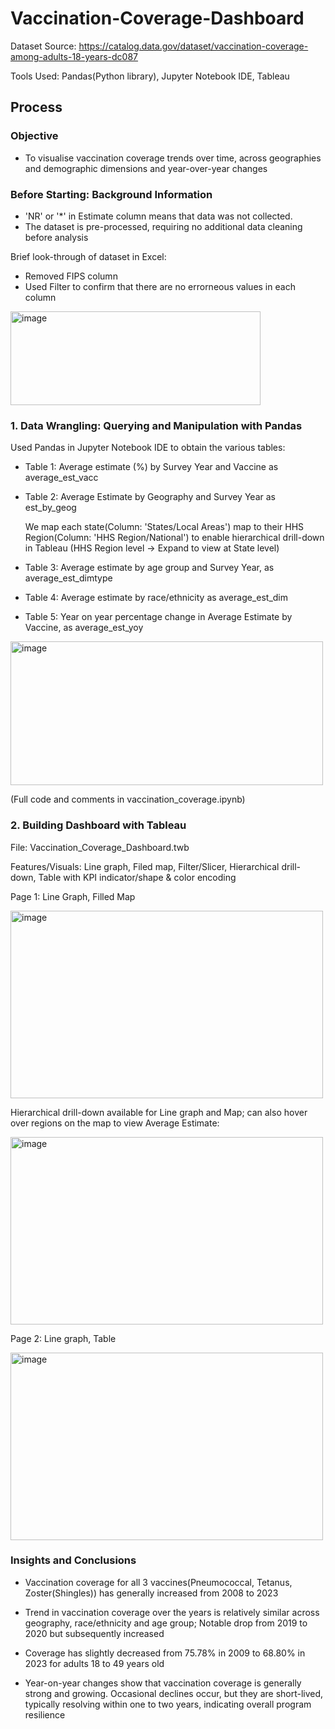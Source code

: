 # Vaccination-Coverage-Dashboard

Dataset Source: https://catalog.data.gov/dataset/vaccination-coverage-among-adults-18-years-dc087


Tools Used: Pandas(Python library), Jupyter Notebook IDE, Tableau

## Process

### Objective 
- To visualise vaccination coverage trends over time, across geographies and demographic dimensions and year-over-year changes

### Before Starting: Background Information

- 'NR' or '*' in Estimate column means that data was not collected. 
- The dataset is pre-processed, requiring no additional data cleaning before analysis

Brief look-through of dataset in Excel:

- Removed FIPS column
- Used Filter to confirm that there are no errorneous values in each column

<img width="400" height="150" alt="image" src="https://github.com/user-attachments/assets/c7a1551a-8123-472d-a882-d487be7af475" />

### 1. Data Wrangling:  Querying and Manipulation with Pandas 

Used Pandas in Jupyter Notebook IDE to obtain the various tables:

- Table 1: Average estimate (%) by Survey Year and Vaccine as average_est_vacc
  
- Table 2: Average Estimate by Geography and Survey Year as est_by_geog

   We map each state(Column: 'States/Local Areas') map to their HHS Region(Column: 'HHS Region/National') to enable hierarchical drill-down in Tableau (HHS Region level -> Expand to view at State level)

- Table 3: Average estimate by age group and Survey Year, as average_est_dimtype
  
- Table 4: Average estimate by race/ethnicity as average_est_dim

- Table 5: Year on year percentage change in Average Estimate by Vaccine, as average_est_yoy
 
 
 
<img width="500" height="230" alt="image" src="https://github.com/user-attachments/assets/cd91e8ef-b82c-45d8-949a-d3f1e5e7002e" />

(Full code and comments in vaccination_coverage.ipynb)


### 2. Building Dashboard with Tableau 

File: Vaccination_Coverage_Dashboard.twb

Features/Visuals: Line graph, Filed map, Filter/Slicer, Hierarchical drill-down, Table with KPI indicator/shape & color encoding

Page 1: Line Graph, Filled Map


<img width="500" height="300" alt="image" src="https://github.com/user-attachments/assets/618d124d-b2f9-40c1-bb73-68912a3c7546" />


Hierarchical drill-down available for Line graph and Map; can also hover over regions on the map to view Average Estimate:


<img width="500" height="300" alt="image" src="https://github.com/user-attachments/assets/fd4548a1-c386-4c86-9157-fe95bb96e01d" />

Page 2: Line graph, Table


<img width="500" height="300" alt="image" src="https://github.com/user-attachments/assets/e70bce78-4c9a-49ef-aed7-08719170f01f" />


### Insights and Conclusions 

- Vaccination coverage for all 3 vaccines(Pneumococcal, Tetanus, Zoster(Shingles)) has generally increased from 2008 to 2023
  
- Trend in vaccination coverage over the years is relatively similar across geography, race/ethnicity and age group; Notable drop from 2019 to 2020 but subsequently increased
    
- Coverage has slightly decreased from 75.78% in 2009 to 68.80% in 2023 for adults 18 to 49 years old

- Year-on-year changes show that vaccination coverage is generally strong and growing. Occasional declines occur, but they are short-lived, typically resolving within one to two years, indicating overall program resilience
